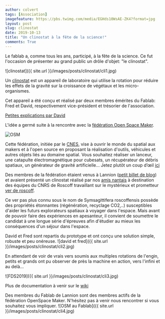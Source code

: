 ```yaml
---
author: colvert
tags: [Association]
imagefeature: https://pbs.twimg.com/media/EGHds10WsAE-ZK4?format=jpg
layout: post
slug: clinostat
date: 2019-10-13
title: "Un clinostat à la fête de la science!"
comments: True
---
```


Le fablab a, comme tous les ans, participé, à la fête de la science.
Ce fut l'occasion de présenter au grand public un drôle d'objet: "le clinostat".

![clinostat]({{ site.url }}/images/posts/clinostat/cli1.jpg)

Un [clinostat](https://fr.wikipedia.org/wiki/Clinostat) est un appareil de
laboratoire qui utilise la rotation pour réduire les effets de la gravité sur
la croissance de végétaux et les micro-organismes.

Cet appareil a été conçu et réalisé par deux membres émérites du Fablab: Fred et
David, respectivement vice-président et trésorier de l'association.

[Petites explications par David](https://twitter.com/planetarium_bzh/status/1180818737504632832)

L'idée a germé suite à la rencontre avec la [fédération Open Space Maker](https://www.federation-openspacemakers.com/fr/).

![OSM](https://www.federation-openspacemakers.com/media/filer_public_thumbnails/filer_public/1f/27/1f272f1a-089a-4c63-923b-bb5d156cb774/lieux2.png__800x450_q85_crop_subsampling-2.png)

Cette fédération, initiée par le [CNES](https://cnes.fr/fr), vise à ouvrir le monde du spatial aux makers et à l'open source en proposant la réalisation d'outils, véhicules et autres objets liés au domaine spatial. Vous souhaitez réaliser un lanceur, une catapulte électromagnétique pour cubesats,  un récupérateur de débris spatiaux, un générateur de gravité artificielle...
Jetez plutôt un coup d’œil [ici](https://www.federation-openspacemakers.com/fr/participer/projets/)

Des membres de la fédération étaient venus à Lannion ([petit billet de blog](http://www.fablab-lannion.org/2018/11/openspacemakerlannion.html)) et avaient présenté un
clinostat réalisé par nos [amis nantais](https://www.plateforme-c.org/portfolio/lefablab/)
à destination des équipes du CNRS de Roscoff travaillant sur le mystérieux et
prometteur [ver de roscoff](https://fr.wikipedia.org/wiki/Symsagittifera_roscoffensis).

Ce ver pas plus connu sous le nom de  Symsagittifera roscoffensis possède des
propriétés étonnantes (régénération, recyclage CO2,..) susceptibles d'aider les
futurs explorateurs spatiaux à voyager dans l'espace. Mais avant de pouvoir
faire des expériences en apesanteur, il convient de soumettre le candidat à une
longue série d'épreuves afin d'étudier au mieux les conséquences d'un séjour dans
l'espace.

David et Fred sont repartis du prototype et ont conçu une solution simple, robuste et peu onéreuse.
![david et fred]({{ site.url }}/images/posts/clinostat/cli2.jpg)

En attendant de voir de vrais vers soumis aux multiples rotations de l'engin, petits et grands ont pu observer de près la machine en action, vers l'infini et au delà...

![FDS2019]({{ site.url }}/images/posts/clinostat/cli3.jpg)

Plus de documentation à venir sur le [wiki](https://wiki.fablab-lannion.org/index.php?title=Clinostat)

Des membres du Fablab de Lannion sont des membres actifs de la fédération
OpenSpace Maker.
N'hésitez pas à venir nous rencontrer si vous souhaitez vous impliquer.
![OSM au Fablab]({{ site.url }}/images/posts/clinostat/cli4.jpg)
